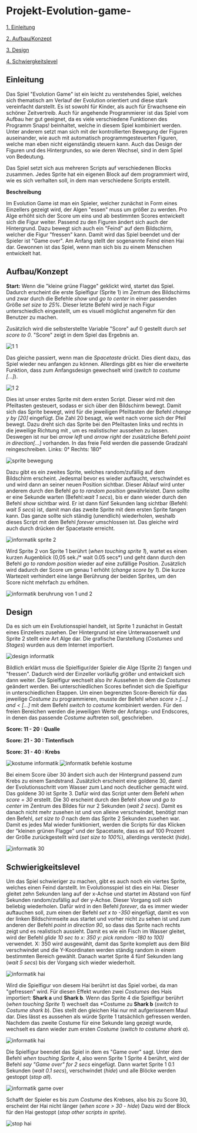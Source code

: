 # Projekt-Evolution-game-

[1. Einleitung](#1)

[2. Aufbau/Konzept](#2)

[3. Design](#3)

[4. Schwiergkeitslevel](#4)

## Einleitung<a name="1"></a>

Das Spiel "Evolution Game" ist ein leicht zu verstehendes Spiel, welches sich thematisch am Verlauf der Evolution orientiert und diese stark vereinfacht darstellt. Es ist sowohl für Kinder, als auch für Erwachsene ein schöner Zeitvertreib. 
Auch für angehende Programmierer ist das Spiel vom Aufbau her gut geeignet, da es viele verschiedene Funktionen des Programm Snaps! beinhaltet, welche in diesem Spiel kombiniert werden. Unter anderem setzt man sich mit der kontrollierten Bewegung der Figuren auseinander, wie auch mit automatisch programmgesteuerten Figuren, welche man eben nicht eigenständig steuern kann. Auch das Design der Figuren und des Hintergrundes, so wie deren Wechsel, sind in dem Spiel von Bedeutung. 
 
Das Spiel setzt sich aus mehreren Scripts auf verschiedenen Blocks zusammen. Jedes Sprite hat ein eigenen Block auf dem programmiert wird, wie es sich verhalten soll, in dem man verschiedene Scripts erstellt.

**Beschreibung**

Im Evolution Game ist man ein Spieler, welcher zunächst in Form eines Einzellers gezeigt wird, der Algen "essen" muss um größer zu werden. Pro Alge erhöht sich der Score um eins und ab bestimmten Scores entwickelt sich die Figur weiter. Passend zu den Figuren ändert sich auch der Hintergrund. Dazu bewegt sich auch ein "Feind" auf dem Bildschirm, welcher die Figur "fressen" kann. Damit wird das Spiel beendet und der Spieler ist "Game over". Am Anfang stellt der sogenannte Feind einen Hai dar. 
Gewonnen ist das Spiel, wenn man sich bis zu einem Menschen entwickelt hat. 
 
 ## Aufbau/Konzept<a name="2"></a>

**Start:**
Wenn die "kleine grüne Flagge" geklickt wird, startet das Spiel. Dadurch erscheint die erste Spielfigur (Sprite 1) im Zentrum des Bildschirms und zwar durch die Befehle *show* und *go to center* in einer passenden Größe *set size to 25%*. Dieser letzte Befehl wird je nach Figur unterschiedlich eingestellt, um es visuell möglichst angenehm für den Benutzer zu machen.

Zusätzlich wird die selbsterstellte Variable "Score" auf 0 gestellt durch *set score to 0*. "Score" zeigt in dem Spiel das Ergebnis an.

![1 1](https://user-images.githubusercontent.com/42734752/48783533-f01c0e00-ece0-11e8-90b4-d0068def0e3b.jpg)

Das gleiche passiert, wenn man die *Spacetaste* drückt. Dies dient dazu, das Spiel wieder neu anfangen zu können. Allerdings gibt es hier die erweiterte Funktion, dass zum Anfangsdesign gewechselt wird (*switch to costume [...]*).

![1 2](https://user-images.githubusercontent.com/42734752/48783732-691b6580-ece1-11e8-8b5e-8f577458cee8.jpg)

Dies ist unser erstes Sprite mit dem ersten Script. Dieser wird mit den Pfeiltasten gesteuert, sodass er sich über den Bildschirm bewegt. Damit sich das Sprite bewegt, wird für die jeweiligen Pfeiltasten der Befehl *change y by [20]* eingefügt. Die Zahl 20 besagt, wie weit nach vorne sich der Pfeil bewegt.
Dazu dreht sich das Sprite bei den Pfeiltasten links und rechts in die jeweilige Richtung mit , um es realistischer aussehen zu lassen.
Deswegen ist nur bei *arrow left* und *arrow right* der zusätzliche Befehl *point in direction[...]* vorhanden. In das freie Feld werden die passende Gradzahl reingeschreiben. 
Links: 0° Rechts: 180° 

![sprite bewegung](https://user-images.githubusercontent.com/42734752/48779370-c0b4d380-ecd7-11e8-8cb2-51cf34407c0c.jpg)

Dazu gibt es ein zweites Sprite, welches random/zufällig auf dem Bildschirm erscheint. Jedesmal bevor es wieder auftaucht, verschwindet es und wird dann an seiner neuen Position sichtbar. Dieser Ablauf wird unter anderem durch den Befehl *go to random position* gewährleistet. Dann sollte er eine Sekunde warten (Befehl:*wait 1 secs*), bis er dann wieder durch den Befehl *show* sichtbar wird. Er ist dann fünf Sekunden lang sichtbar (Befehl: *wait 5 secs*) ist, damit man das zweite Sprite mit dem ersten Sprite fangen kann. Das ganze sollte sich ständig (unendlich) wiederholen, weshalb dieses Script mit dem Befehl *forever* umschlossen ist. Das gleiche wird auch durch drücken der Spacetaste erreicht.

![informatik sprite 2](https://user-images.githubusercontent.com/42734752/48852438-a3523900-edad-11e8-9562-d56518b6a22c.jpg)

Wird Sprite 2 von Sprite 1 berührt (*when touching sprite 1*), wartet es einen kurzen Augenblick (0,05 sek./* wait 0.05 secs*) und geht dann durch den Befehl *go to random position* wieder auf eine zufällige Position. Zusätzlich wird dadurch der Score um genau 1 erhöht (*change score by 1*). Die kurze Wartezeit verhindert eine lange Berührung der beiden Sprites, um den Score nicht mehrfach zu erhöhen. 

![informatik beruhrung von 1 und 2](https://user-images.githubusercontent.com/42734752/48852650-1eb3ea80-edae-11e8-8b24-9a577bcf86d3.jpg)

## Design<a name="3"></a>

Da es sich um ein Evolutionsspiel handelt, ist Sprite 1 zunächst in Gestalt eines Einzellers zusehen. Der Hintergrund ist eine Unterwasserwelt und Sprite 2 stellt eine Art Alge dar. Die grafische Darstellung (*Costumes* und *Stages*) wurden aus dem Internet importiert.

![design informatik](https://user-images.githubusercontent.com/42734752/48853002-d5b06600-edae-11e8-82bf-9fb7bde57aa2.jpg)

Bildlich erklärt muss die Spielfigur/der Spieler die Alge (Sprite 2) fangen und "fressen". Dadurch wird der Einzeller vorläufig größer und entwickelt sich dann weiter. Die Spielfigur wechselt also ihr Aussehen in dem die *Costumes* geändert werden.
Bei unterschiedlichen Scores befindet sich die Spielfigur in unterschiedlichen Etappen.
Um einen begrenzten Score-Bereich für das jeweilige *Costume* zu programmieren, musste der Befehl *when score > [...] and < [...]* mit dem Befehl *switch to costume* kombiniert werden. Für den freien Bereichen werden die jeweiligen Werte der Anfangs- und Endscores, in denen das passende *Costume* auftreten soll, geschrieben.

**Score: 11 - 20 : Qualle**

**Score: 21 - 30 : Tintenfisch**

**Score: 31 - 40 : Krebs**

![kostume informatik](https://user-images.githubusercontent.com/42734752/48853495-eb725b00-edaf-11e8-9ca4-6227a05b5ef4.jpg) ![informatik befehle kostume](https://user-images.githubusercontent.com/42734752/48853600-21174400-edb0-11e8-8602-d249c0f0dff9.jpg)

Bei einem Score über 30 ändert sich auch der Hintergrund passend zum Krebs zu einem Sandstrand. Zusätzlich erscheint eine goldene 30, damit der Evolutionsschritt vom Wasser zum Land noch deutlicher gemacht wird. Das goldene 30 ist Sprite 3. Dafür wird das Script unter dem Befehl *when score = 30* erstellt. Die 30 erscheint durch den Befehl *show* und *go to center* im Zentrum des Bildes für nur 2 Sekunden (*wait 2 secs*). Damit es danach nicht mehr zusehen ist und von alleine verschwindet, benötigt man den Befehl, *set size to 0* nach dem das Sprite 2 Sekunden zusehen war. Damit es jedes Mal wieder funktioniert, werden die Scripts für das Klicken der "kleinen grünen Flagge" und der Spacetaste, dass es auf 100 Prozent der Größe zurückgestellt wird (*set size to 100%*), allerdings versteckt (*hide*).

![informatik 30](https://user-images.githubusercontent.com/42734752/48854235-acdda000-edb1-11e8-859d-170371d7d270.jpg)


## Schwierigkeitslevel<a name="4"></a>

Um das Spiel schwieriger zu machen, gibt es auch noch ein viertes Sprite, welches einen Feind darstellt. Im Evolutionsspiel ist dies ein Hai. Dieser gleitet zehn Sekunden lang auf der x-Achse und startet im Abstand von fünf Sekunden random/zufällig auf der y-Achse. Dieser Vorgang soll sich beliebig wiederholen. Dafür wird in den Befehl *forever*, da es immer wieder auftauchen soll, zum einen der Befehl *set x to -350* eingefügt, damit es von der linken Bildschirmseite aus startet und vorher nicht zu sehen ist und zum anderen der Befehl *point in direction 90*, so dass das Sprite nach rechts zeigt und es realistisch aussieht. Damit es wie ein Fisch im Wasser gleitet, wird der Befehl *glide 10 sec to x: 350 y: pick random -180 to 100)* verwendet. X: 350 wird ausgewählt, damit das Sprite komplett aus dem Bild verschwindet und die Y-Koordinaten werden ständig random in einem bestimmten Bereich gewählt. Danach wartet Sprite 4 fünf Sekunden lang (*wait 5 secs*) bis der Vorgang sich wieder wiederholt.

![informatik hai](https://user-images.githubusercontent.com/42734752/48854356-01811b00-edb2-11e8-85e7-4b90861edfe0.jpg)

Wird die Spielfigur von diesem Hai berührt ist das Spiel vorbei, da man "gefressen" wird. Für diesen Effekt wurden zwei *Costumes* des Hais importiert: **Shark a** und **Shark b**. Wenn das Sprite 4 die Spielfigur berührt (*when touching Sprite 1*) wechselt das *Costume zu **Shark b** (*switch to Costume shark b*). Dies stellt den gleichen Hai nur mit aufgerissenem Maul dar. Dies lässt es aussehen als würde Sprite 1 tatsächlich gefressen werden. Nachdem das zweite Costume für eine Sekunde lang gezeigt wurde, wechselt es dann wieder zum ersten *Costume* (*switch to costume shark a*).

![informatik hai](https://user-images.githubusercontent.com/42734752/48906025-79f3e480-ee63-11e8-8c71-0296e16e3df2.jpg)

Die Spielfigur beendet das Spiel in dem es "Game over" sagt. Unter dem Befehl *when touching Sprite 4*, also wenn Sprite 1 Sprite 4 berührt, wird der Befehl *say "Game over" for 2 secs* eingefügt. Dann wartet Sprite 1 0.1 Sekunden (*wait 0.1 secs*), verschwindet (*hide*) und alle Blöcke werden gestoppt (*stop all*).

![informatik game over](https://user-images.githubusercontent.com/42734752/48854463-49a03d80-edb2-11e8-985f-4d8d72348dca.jpg)

Schafft der Spieler es bis zum *Costume* des Krebses, also bis zu Score 30, erscheint der Hai nicht länger (*when score > 30* - *hide*) Dazu wird der Block für den Hai gestoppt (*stop other scripts in sprite*).

![stop hai](https://user-images.githubusercontent.com/42734752/48906203-07373900-ee64-11e8-818f-07b38419a1c1.jpg)




